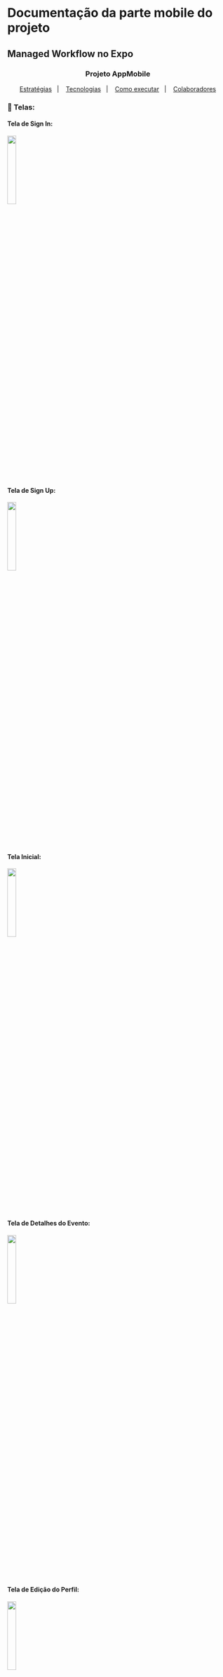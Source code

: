 # Documentação da parte mobile do projeto
## Managed Workflow no Expo

<h3 align="center">Projeto AppMobile</h3>
<p align="center">
  <a href="#-projeto">Estratégias</a>&nbsp;&nbsp;&nbsp;|&nbsp;&nbsp;&nbsp;
  <a href="#-tecnologias">Tecnologias</a>&nbsp;&nbsp;&nbsp;|&nbsp;&nbsp;&nbsp;
  <a href="#-como-executar">Como executar</a>&nbsp;&nbsp;&nbsp;|&nbsp;&nbsp;&nbsp;
  <a href="#-colaborador">Colaboradores</a>
</p>

### 📱 Telas:

#### Tela de Sign In:
<img src="https://user-images.githubusercontent.com/63603061/203981617-78453c64-e3eb-48fb-832e-fd473a051d39.png"
 width=20%>
#### Tela de Sign Up:
<img src="https://user-images.githubusercontent.com/63603061/203982032-993cedae-38c7-4370-a99d-d33b5f57a3d4.png"
 width=20%>
#### Tela Inicial:
<img src="https://user-images.githubusercontent.com/63603061/203982174-a79a8d16-04d3-4bee-99c1-bdf38c96540b.png"
 width=20%>
#### Tela de Detalhes do Evento:
<img src="https://user-images.githubusercontent.com/63603061/203981617-78453c64-e3eb-48fb-832e-fd473a051d39.png"
 width=20%>
#### Tela de Edição do Perfil:
<img src="https://user-images.githubusercontent.com/63603061/203982296-1bede706-4e9e-4315-8e76-2080a62cf58c.png"
 width=20%>

### 📱 Tela especial do gestor:

#### Tela de Criação do Evento:
<img src="https://user-images.githubusercontent.com/63603061/204378457-ad5ce43e-97b7-4da0-8561-2072acec41c5.png"
 width=20%>

### 👨‍💻 Estratégias:
#### Na navegação:
Para as telas de login e registro utilizamos o *Stack-Navigation* e para as demais telas da aplicação utilizamos a estratégia de *Tab-Navigation*, ambos com a tecnologia do *React-Navigation*
#### Na tela de Edição de Perfil:
Utilizamos inputs separados caso o usuário deseje apenas alterar uma ou mais informações.
#### Tela de Criação do Evento:
Para pegar todos os dados dos inputs da criação de um evento utilizamos o *React-Hook-Form*.

### ✨ Tecnologias:
#### Tecnologias Principais:
- [react-native](https://reactnative.dev/)
- [typescript](https://www.typescriptlang.org/)
- [styled-components](https://styled-components.com/)
#### Tecnologias Complementares:
- [babel-plugin-module-resolver](https://github.com/tleunen/babel-plugin-module-resolver/blob/master/DOCS.md)
- [phosporicons](https://phosphoricons.com/)
- [react-navigation](https://reactnavigation.org/)
- [react-hook-form](https://react-hook-form.com/)

### 🚀 Como Executar:

1. Baixar o [Node.js](https://nodejs.org/en/) e o [expo](https://expo.dev/)  na máquina
2. Além disso, baixar o [git](https://git-scm.com/) para a sua máquina e conectar com seu github.
3. Clonar o repositório `git clone`
4. Utilizar `cd ` para ir para a pasta do AppMobile no terminal do VSCode
5. Usar `npm install` para baixar as dependências
6. Por fim, rodar `expo start` no terminal do VSCode para rodar o app no seu dispositivo

### 👥 Colaboradores:

#### Nome: Djalma Henrique Silva Lima
- Registro do Aluno (RA): 00000003109
- GitHub: [djalmahenry](https://github.com/djalmahenry)

#### Nome: Ronny Lima Ribeiro da Silva
- Registro do Aluno (RA): 00000009775
- GitHub: [ronnylrsd](https://github.com/ronnylrsd)
